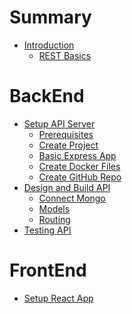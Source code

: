 # Summary


- [Introduction](./intro/intro.md)
    - [REST Basics](./intro/rest_basics.md)
# BackEnd
- [Setup API Server](./chapter_1/setup_api_server.md)
    - [Prerequisites](./chapter_1/prerequisites.md)
    - [Create Project](./chapter_1/create_project.md)
    - [Basic Express App](./chapter_1/basic_express_app.md)
    - [Create Docker Files](./chapter_1/docker_files.md)
    - [Create GitHub Repo](./chapter_1/github_repo.md)
- [Design and Build API](./chapter_2/api_design.md)
    - [Connect Mongo](./chapter_2/mongo.md)
    - [Models](./chapter_2/models.md)
    - [Routing](./chapter_2/routing.md)
- [Testing API]()
# FrontEnd
- [Setup React App]()
